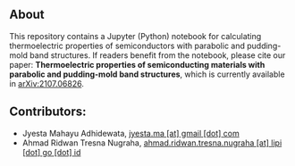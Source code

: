 ## About

This repository contains a Jupyter (Python) notebook for calculating
thermoelectric properties of semiconductors with parabolic and
pudding-mold band structures.  If readers benefit from the notebook,
please cite our paper: <strong>Thermoelectric properties of
semiconducting materials with parabolic and pudding-mold band
structures</strong>, which is currently available in <a
href="https://arxiv.org/abs/2107.06826">arXiv:2107.06826</a>.

## Contributors:
- Jyesta Mahayu Adhidewata, <a
  href="mailto:jyesta.ma@gmail.com">jyesta.ma [at] gmail [dot] com</a>
- Ahmad Ridwan Tresna Nugraha, <a
  href="mailto:ahmad.ridwan.tresna.nugraha@lipi.go.id">ahmad.ridwan.tresna.nugraha
  [at] lipi [dot] go [dot] id</a>
